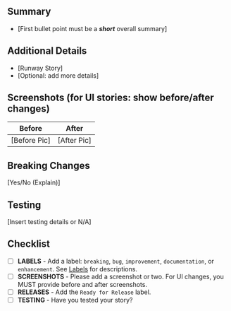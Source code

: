 ## Summary
- [First bullet point must be a **_short_** overall summary]

## Additional Details
- [Runway Story]
- [Optional: add more details]

## Screenshots (for UI stories: show before/after changes)

| Before                            | After                             |
| --------------------------------- | --------------------------------- |
| [Before Pic]                      | [After Pic]                       |

## Breaking Changes

[Yes/No (Explain)]

## Testing

[Insert testing details or N/A]

## Checklist

- [ ] **LABELS** - Add a label: `breaking`, `bug`, `improvement`, `documentation`, or `enhancement`. See [Labels](https://github.com/powerhome/playbook-apple/labels) for descriptions.
- [ ] **SCREENSHOTS** - Please add a screenshot or two. For UI changes, you MUST provide before and after screenshots.
- [ ] **RELEASES** - Add the `Ready for Release` label.
- [ ] **TESTING** - Have you tested your story?
